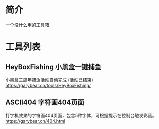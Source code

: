 # 简介  
一个没什么用的工具箱   
# 工具列表
## HeyBoxFishing 小黑盒一键捕鱼
小黑盒三周年捕鱼活动自动完成 (活动已结束)  
https://garybear.cn/tools/HeyBoxFishing/
## ASCII404 字符画404页面
打字机效果的字符画404页面，包含5种字体，可根据提示在控制台触发彩蛋。  
https://garybear.cn/404.html